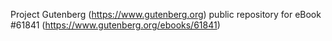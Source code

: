 Project Gutenberg (https://www.gutenberg.org) public repository for eBook #61841 (https://www.gutenberg.org/ebooks/61841)
